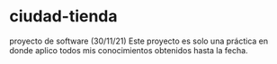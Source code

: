 # ciudad-tienda
proyecto de software (30/11/21)
Este proyecto es solo una práctica en donde aplico todos mis conocimientos obtenidos hasta la fecha.
